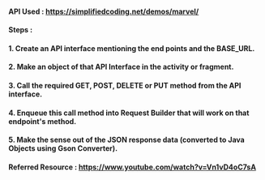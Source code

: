 #### API Used : https://simplifiedcoding.net/demos/marvel/
#### Steps :
#### 1. Create an API interface mentioning the end points and the BASE_URL.
#### 2. Make an object of that API Interface in the activity or fragment.
#### 3. Call the required GET, POST, DELETE or PUT method from the API interface.
#### 4. Enqueue this call method into Request Builder that will work on that endpoint's method.
#### 5. Make the sense out of the JSON response data (converted to Java Objects using Gson Converter).

#### Referred Resource : https://www.youtube.com/watch?v=Vn1vD4oC7sA
